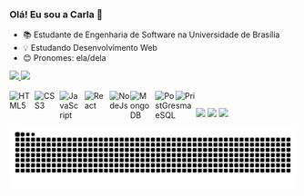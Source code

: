 ### Olá! Eu sou a Carla 👋

- 📚 Estudante de Engenharia de Software na Universidade de Brasília
- 💡 Estudando Desenvolvimento Web
- 😊 Pronomes: ela/dela 

<div>
  <a href="https://github.com/ccarlaa">
  <img height="160em" src="https://github-readme-stats.vercel.app/api?username=ccarlaa&show_icons=true&theme=dracula&include_all_commits=true&count_private=true"/>
  <img height="160em" src="https://github-readme-stats.vercel.app/api/top-langs/?username=ccarlaa&layout=compact&langs_count=7&theme=dracula"/>
</div>
  
<div style="display: inline_block"><br>
  <img align="left" alt="HTML5" width="36px" src="https://cdn.jsdelivr.net/gh/devicons/devicon/icons/html5/html5-original.svg" style="padding-right: 8px;" />
  <img align="left" alt="CSS3" width="36px" src="https://cdn.jsdelivr.net/gh/devicons/devicon/icons/css3/css3-original.svg" style="padding-right: 8px;" />
  <img align="left" alt="JavaScript" width="36px" src="https://cdn.jsdelivr.net/gh/devicons/devicon/icons/javascript/javascript-original.svg" style="padding-right: 8px;" />
  <img align="left" alt="React" width="36px" src="https://cdn.jsdelivr.net/gh/devicons/devicon/icons/react/react-original.svg" style="padding-right: 8px;" />
  <img align="left" alt="NodeJs" width="36px" src="https://cdn.jsdelivr.net/gh/devicons/devicon/icons/nodejs/nodejs-plain.svg" />
  <img align="left" alt="MongoDB" width="36px" src="https://cdn.jsdelivr.net/gh/devicons/devicon/icons/mongodb/mongodb-original.svg" style="padding-right: 8px;" />
  <img align="left" alt="PostGreeSQL" width="36px" src="https://cdn.jsdelivr.net/gh/devicons/devicon/icons/postgresql/postgresql-original.svg" />
</div>
  <img align="left" alt="Prisma" width="36px" height="36px" src="https://i.ibb.co/hXHhRYJ/aaaaaaa.png" />

  
  ##
  
  <div> 
  <a href="https://www.instagram.com/carlaclementino/" target="_blank"><img src="https://img.shields.io/badge/-Instagram-%23E4405F?style=for-the-badge&logo=instagram&logoColor=white" target="_blank"></a>
 	<a href="https://twitter.com/ccarlaacr" target="_blank"><img src="https://img.shields.io/badge/Twitter-1DA1F2?style=for-the-badge&logo=twitter&logoColor=white" target="_blank"></a>
  <a href="https://www.linkedin.com/in/carla-clementino-53b6441b1/" target="_blank"><img src="https://img.shields.io/badge/-LinkedIn-%230077B5?style=for-the-badge&logo=linkedin&logoColor=white" target="_blank"></a> 
    
    
   ![Snake animation](https://github.com/ccarlaa/ccarlaa/blob/output/github-contribution-grid-snake.svg)
    
  </div>
